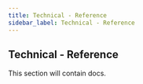 ```yaml
---
title: Technical - Reference
sidebar_label: Technical - Reference
---
```


## Technical - Reference

This section will contain docs.
